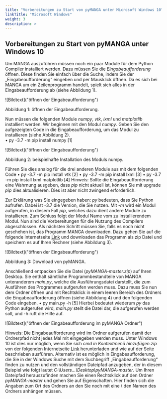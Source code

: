 ```yaml
---
title: "Vorbereitungen zu Start von pyMANGA unter Microsoft Windows 10"
linkTitle: "Microsoft Windows"
weight: 3
description: >
---
```

## Vorbereitungen zu Start von pyMANGA unter Windows 10

Um MANGA auszuführen müssen noch ein paar Module für dem Python Compiler installiert werden. Dazu müssen Sie die *Eingabeaufforderung* öffnen. Diese finden Sie einfach über die Suche, indem Sie der „Eingabeaufforderung“ eingeben und per Mausklick öffnen. Da es sich bei MANGA um ein Zeilenprogramm handelt, spielt sich alles in der Eingabeaufforderung ab (siehe Abbildung 1).  

![Bildtext]("öffnen der Eingabeaufforderung")

Abbildung 1: öffnen der Eingabeaufforderung.

Nun müssen die folgenden Module *numpy*, *vtk*, *lxml* und *matplotlib* installiert werden. Wir beginnen mit den Modul *numpy*. Geben Sie den aufgezeigten Code in die Eingabeaufforderung, um das Modul zu installieren (siehe Abbildung 2).  
•	py -3.7 -m pip install numpy							[1]

![Bildtext]("öffnen der Eingabeaufforderung")

Abbildung 2: beispielhafte Installation des Moduls numpy.

Führen Sie dies analog für die drei anderen Module aus mit dem folgenden Code
•	py -3.7 -m pip install vtk							[2]
•	py -3.7 -m pip install lxml							[3]
•	py -3.7 -m pip install lxml matplotlib					        [4]
Hinweis: Sollte die Eingabeaufforderung eine Wahrnung ausgeben, dass *pip* nicht aktuell ist, können Sie mit upgrade *pip* dies aktualisieren. Dies ist aber nicht zwingend erforderlich.

Zur Erklärung was Sie eingegeben haben: *py* bedeuten, dass Sie Python aufrufen. Dabei ist -3.7 die Version, die Sie nutzen. Mit *-m* wird ein Modul aufgerufen, in diesem Fall *pip*, welches dazu dient andere Module zu installieren. Zum Schluss folgt der Modul Name vom zu installierendem Modul. Nun sind die Vorbereitungen für die Nutzung des Compilers abgeschlossen. Als nächsten Schritt müssen Sie, falls es noch nicht geschehen ist, das Programm MANGA downloaden. Dazu gehen Sie auf die folgende Internetseite [Link](https://github.com/jbathmann/pyMANGA/ "https://github.com/jbathmann/pyMANGA/") und downloaden das Programm als zip Datei und speichern es auf Ihren Rechner (siehe Abbildung 3).

![Bildtext]("öffnen der Eingabeaufforderung")

Abbildung 3: Download von pyMANGA.

Anschließend entpacken Sie die Datei (*pyMANGA-master.zip*) auf Ihren Desktop. Sie enthält sämtliche Programmbestandteile von MANGA unteranderem *main.py*, welche die Ausführungsdatei darstellt, die zum Ausführen des Programmes aufgerufen werden muss. Dazu muss Sie nun dem Ordner öffnen und mit Rechtsklick in einem leeren Bereich des Ordners die Eingabeaufforderung öffnen (siehe Abbildung 4) und den folgenden Code eingeben.
•	py main.py -h								        [5]
Hierbei bedeutet wiederum *py* das Python aufgerufen wird, *main.py* stellt die Datei dar, die aufgerufen werden soll, und -h ruft die Hilfe auf.   

![Bildtext]("öffnen der Eingabeaufforderung im pyMANGA Ordner")

Hinweis: Die Eingabeaufforderung wird im Ordner aufgerufen damit der Ordnerpfad nicht jedes Mal mit eingegeben werden muss. Unter Windows 10 ist dies nur möglich, wenn Sie sich *cmd in Kontextmenü hinzufügen.zip* von der folgenden Internetseite [Link](https://www.giga.de/downloads/windows-10/tipps/windows-10-wieder-die-eingabeaufforderung-im-kontextmenue-anzeigen/ "https://www.giga.de/downloads/windows-10/tipps/windows-10-wieder-die- eingabeaufforderung-im-kontextmenue-anzeigen/")  herunterladen und wie auf der Seite beschrieben ausführen. Alternativ ist es möglich in Eingabeaufforderung, die Sie in der Windows Suche mit dem Suchbegriff „Eingabeaufforderung“ finden zu nutzen und den vollständigen Dateipfad anzugeben, der in diesem Beispiel wie folgt lautet *C:\Users\...\Desktop\pyMANGA-master*. Um Ihren Dateipfad herauszufinden machen Sie einen Rechtsklick auf den Ordner *pyMANGA-master* und gehen Sie auf Eigenschaften. Hier finden sich die Angaben zum Ort des Ordners an den Sie noch mit eine \ den Namen des Ordners anhängen müssen.        